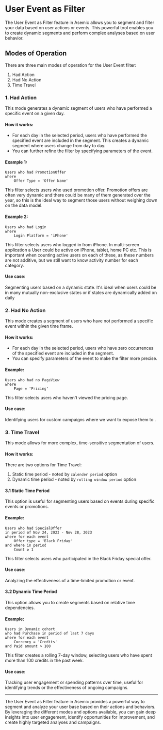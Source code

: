 # User Event as Filter

The User Event as Filter feature in Asemic allows you to segment and filter your data based on user actions or events. This powerful tool enables you to create dynamic segments and perform complex analyses based on user behavior.

## Modes of Operation

There are three main modes of operation for the User Event filter:

1. Had Action
2. Had No Action
3. Time Travel

### 1. Had Action

This mode generates a dynamic segment of users who have performed a specific event on a given day.

#### How it works:
- For each day in the selected period, users who have performed the specified event are included in the segment. This creates a dynamic segment where users change from day to day.
- You can further refine the filter by specifying parameters of the event.

#### Example 1:
```
Users who had PromotionOffer
where
    Offer Type = 'Offer Name'
```

This filter selects users who used promotion offer. Promotion offers are often very dynamic and there could be many of them generated over the year, so this is the ideal way to segment those users without weighing down on the data model.

#### Example 2:
```
Users who had Login
where
    Login Platform = 'iPhone'
```

This filter selects users who logged in from iPhone. In multi-screen application a User could be active on iPhone, tablet, home PC etc. This is important when counting active users on each of these, as these numbers are not additive, but we still want to know activity number for each category.

#### Use case:

Segmenting users based on a dynamic state. It's ideal when users could be in many mutually non-exclusive states or if states are dynamically added on daily 

### 2. Had No Action

This mode creates a segment of users who have not performed a specific event within the given time frame.

#### How it works:
- For each day in the selected period, users who have zero occurrences of the specified event are included in the segment.
- You can specify parameters of the event to make the filter more precise.

#### Example:
```
Users who had no PageView
where
    Page = 'Pricing'
```

This filter selects users who haven't viewed the pricing page.

#### Use case:
Identifying users for custom campaigns where we want to expose them to .

### 3. Time Travel

This mode allows for more complex, time-sensitive segmentation of users.

#### How it works:
There are two options for Time Travel:
1. Static time period - noted by `calender period` option
2. Dynamic time period - noted by `rolling window period` option

#### 3.1 Static Time Period

This option is useful for segmenting users based on events during specific events or promotions.

#### Example:
```
Users who had SpecialOffer
in period of Nov 24, 2023 - Nov 28, 2023
where for each event
    Offer type = 'Black Friday'
and where in period
    Count ≥ 1
```

This filter selects users who participated in the Black Friday special offer.

#### Use case:
Analyzing the effectiveness of a time-limited promotion or event.

#### 3.2 Dynamic Time Period

This option allows you to create segments based on relative time dependencies.

#### Example:
```
Users in Dynamic cohort
who had Purchase in period of last 7 days
where for each event
    Currency = 'Credits'
and Paid amount > 100
```

This filter creates a rolling 7-day window, selecting users who have spent more than 100 credits in the past week.

#### Use case:
Tracking user engagement or spending patterns over time, useful for identifying trends or the effectiveness of ongoing campaigns.

---
The User Event as Filter feature in Asemic provides a powerful way to segment and analyze your user base based on their actions and behaviors. By leveraging the different modes and options available, you can gain deep insights into user engagement, identify opportunities for improvement, and create highly targeted analyses and campaigns.

